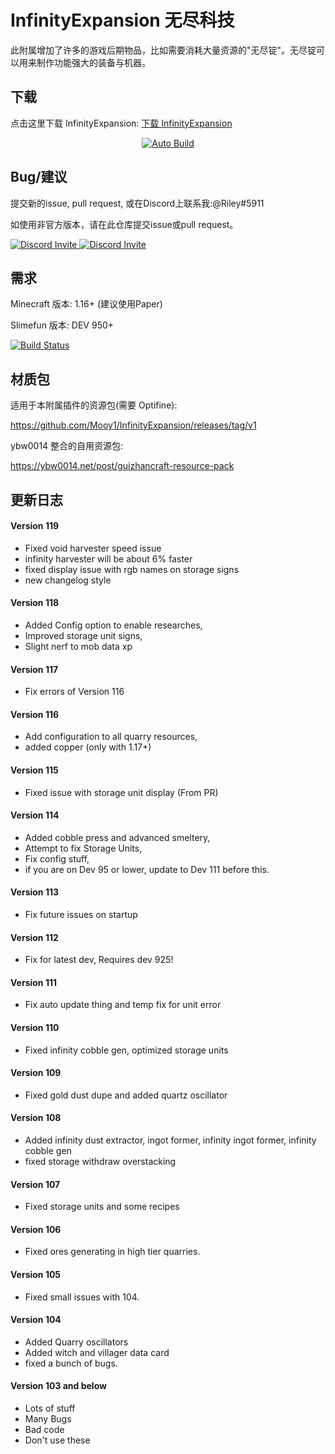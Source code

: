 # InfinityExpansion 无尽科技

此附属增加了许多的游戏后期物品，比如需要消耗大量资源的"无尽锭"。无尽锭可以用来制作功能强大的装备与机器。

## 下载

点击这里下载 InfinityExpansion: [下载 InfinityExpansion](https://github.com/ybw0014/InfinityExpansion-CN/actions/workflows/maven.yml)

<p align="center">
  <a href="https://github.com/ybw0014/InfinityExpansion-CN/actions/workflows/maven.yml">
    <img src="https://github.com/ybw0014/InfinityExpansion-CN/actions/workflows/maven.yml/badge.svg" alt="Auto Build"/>
  </a>
</p>

## Bug/建议

提交新的issue, pull request, 或在Discord上联系我:@Riley#5911

如使用非官方版本，请在此仓库提交issue或pull request。

<p>
  <a href="https://discord.gg/slimefun">
    <img src="https://discordapp.com/api/guilds/565557184348422174/widget.png?style=banner3" alt="Discord Invite"/>
  </a>
  <a href="https://discord.gg/SqD3gg5SAU">
    <img src="https://discordapp.com/api/guilds/809178621424041997/widget.png?style=banner3" alt="Discord Invite"/>
  </a>
</p>

## 需求

Minecraft 版本: 1.16+ (建议使用Paper)

Slimefun 版本: DEV 950+

[![Build Status](https://thebusybiscuit.github.io/builds/TheBusyBiscuit/Slimefun4/master/badge.svg)](https://thebusybiscuit.github.io/builds/TheBusyBiscuit/Slimefun4/master/)

## 材质包

适用于本附属插件的资源包(需要 Optifine):

https://github.com/Mooy1/InfinityExpansion/releases/tag/v1

ybw0014 整合的自用资源包:

https://ybw0014.net/post/guizhancraft-resource-pack

## 更新日志

#### Version 119
- Fixed void harvester speed issue
- infinity harvester will be about 6% faster
- fixed display issue with rgb names on storage signs
- new changelog style
#### Version 118
- Added Config option to enable researches,
- Improved storage unit signs,
- Slight nerf to mob data xp
#### Version 117
- Fix errors of Version 116
#### Version 116
- Add configuration to all quarry resources,
- added copper (only with 1.17+)
#### Version 115
- Fixed issue with storage unit display (From PR)
#### Version 114
- Added cobble press and advanced smeltery,
- Attempt to fix Storage Units,
- Fix config stuff,
- if you are on Dev 95 or lower, update to Dev 111 before this.
#### Version 113
- Fix future issues on startup
#### Version 112
- Fix for latest dev, Requires dev 925!
#### Version 111
- Fix auto update thing and temp fix for unit error
#### Version 110
- Fixed infinity cobble gen, optimized storage units
#### Version 109
- Fixed gold dust dupe and added quartz oscillator
#### Version 108
- Added infinity dust extractor, ingot former, infinity ingot former, infinity cobble gen
- fixed storage withdraw overstacking
#### Version 107
- Fixed storage units and some recipes
#### Version 106
- Fixed ores generating in high tier quarries.
#### Version 105
- Fixed small issues with 104.
#### Version 104
- Added Quarry oscillators
- Added witch and villager data card
- fixed a bunch of bugs.
#### Version 103 and below
- Lots of stuff
- Many Bugs
- Bad code
- Don't use these